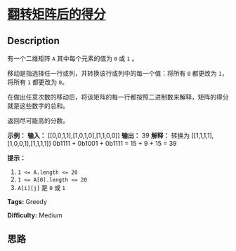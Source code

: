 # [翻转矩阵后的得分][title]

## Description

有一个二维矩阵 `A` 其中每个元素的值为 `0` 或 `1` 。

移动是指选择任一行或列，并转换该行或列中的每一个值：将所有 `0` 都更改为 `1`，将所有 `1` 都更改为 `0`。

在做出任意次数的移动后，将该矩阵的每一行都按照二进制数来解释，矩阵的得分就是这些数字的总和。

返回尽可能高的分数。



**示例：**
            **输入：** [[0,0,1,1],[1,0,1,0],[1,1,0,0]]    **输出：** 39    **解释：** 转换为 [[1,1,1,1],[1,0,0,1],[1,1,1,1]]    0b1111 + 0b1001 + 0b1111 = 15 + 9 + 15 = 39



**提示：**

  1. `1 <= A.length <= 20`
  2. `1 <= A[0].length <= 20`
  3. `A[i][j]` 是 `0` 或 `1`


**Tags:** Greedy

**Difficulty:** Medium

## 思路

[title]: https://leetcode-cn.com/problems/score-after-flipping-matrix
